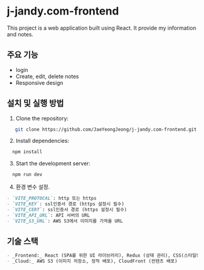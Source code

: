 # j-jandy.com-frontend

This project is a web application built using React. It provide my information and notes.

## 주요 기능

- login
- Create, edit, delete notes
- Responsive design

## 설치 및 실행 방법

1. Clone the repository:

```bash
   git clone https://github.com/JaeYeongJeong/j-jandy.com-frontend.git
```

2. Install dependencies:

```bash
  npm install
```

3. Start the development server:

```bash
  npm run dev
```

4. 환경 변수 설정.

```markdown
- `VITE_PROTOCAL`: http 또는 https
- `VITE_KEY`: ssl인증서 경로 (https 설정시 필수)
- `VITE_CERT`: ssl인증서 경로 (https 설정시 필수)
- `VITE_API_URL`: API 서버의 URL
- `VITE_S3_URL`: AWS S3에서 이미지를 가져올 URL
```

## 기술 스택

```markdown
- _Frontend:_ React (SPA를 위한 UI 라이브러리), Redux (상태 관리), CSS(스타일링)
- _Cloud:_ AWS S3 (이미지 저장소, 정적 배포), CloudFront (컨텐츠 배포)
```

